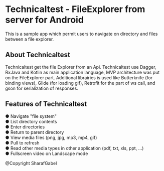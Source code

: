 # Technicaltest - FileExplorer from server for Android

This is a sample app which permit users to navigate on directory and files between a file explorer.

## About Technicaltest

Technicaltest get the file Explorer from an Api.
Technicaltest use Dagger, RxJava and Kotlin as main application language, MVP architecture was put on the FileExplorer part.
Additional librairies is used like Butterknife (for binding views), Glide (for loading gif), Retrofit for the part of ws call, and gson for serialization of responses.

## Features of Technicaltest

● Navigate "file system" <br/>
● List directory contents <br/>
● Enter directories <br/>
● Return to parent directory <br/>
● View media files (png, jpg, mp3, mp4, gif) <br/>
● Pull to refresh <br/>
● Read other media types in other application (pdf, txt, xls, ppt, ...) <br/>
● Fullscreen video on Landscape mode <br/>


@Copyright SharafGabel